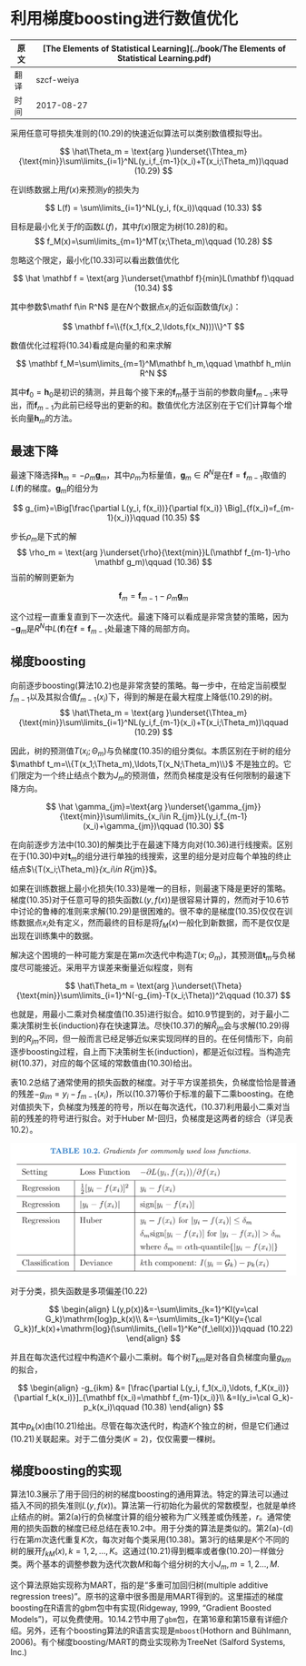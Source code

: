 # 利用梯度boosting进行数值优化

| 原文   | [The Elements of Statistical Learning](../book/The Elements of Statistical Learning.pdf) |
| ---- | ---------------------------------------- |
| 翻译   | szcf-weiya                               |
| 时间   | 2017-08-27                               |

采用任意可导损失准则的(10.29)的快速近似算法可以类别数值模拟导出。

$$
\hat\Theta_m = \text{arg }\underset{\Thtea_m}{\text{min}}\sum\limits_{i=1}^NL(y_i,f_{m-1}(x_i)+T(x_i;\Theta_m))\qquad (10.29)
$$

在训练数据上用$f(x)$来预测$y$的损失为

$$
L(f) = \sum\limits_{i=1}^NL(y_i, f(x_i))\qquad (10.33)
$$

目标是最小化关于$f$的函数$L(f)$，其中$f(x)$限定为树(10.28)的和。
$$
f_M(x)=\sum\limits_{m=1}^MT(x;\Theta_m)\qquad (10.28)
$$

忽略这个限定，最小化(10.33)可以看出数值优化

$$
\hat \mathbf f = \text{arg }\underset{\mathbf f}{min}L(\mathbf f)\qquad (10.34)
$$

其中参数$\mathf f\in R^N$ 是在$N$个数据点$x_i$的近似函数值$f(x_i)$：

$$
\mathbf f=\\{f(x_1,f(x_2,\ldots,f(x_N)))\\}^T
$$

数值优化过程将(10.34)看成是向量的和来求解

$$
\mathbf f_M=\sum\limits_{m=1}^M\mathbf h_m,\qquad \mathbf h_m\in R^N
$$

其中$\mathbf f_0=\mathbf h_0$是初识的猜测，并且每个接下来的$\mathbf f_m$基于当前的参数向量$\mathbf f_{m-1}$来导出，而$\mathbf f_{m-1}$为此前已经导出的更新的和。数值优化方法区别在于它们计算每个增长向量$\mathbf h_m$的方法。

## 最速下降

最速下降选择$\mathbf h_m=-\rho_m \mathbf g_m$，其中$\rho_m$为标量值，$\mathbf g_m\in R^N$是在$\mathbf f=\mathbf f_{m-1}$取值的$L(\mathbf f)$的梯度。$\mathbf g_m$的组分为

$$
g_{im}=\Big[\frac{\partial L(y_i, f(x_i))}{\partial f(x_i)} \Big]_{f(x_i)=f_{m-1}(x_i)}\qquad (10.35)
$$

步长$\rho_m$是下式的解
$$
\rho_m = \text{arg }\underset{\rho}{\text{min}}L(\mathbf f_{m-1}-\rho \mathbf g_m)\qquad (10.36)
$$
当前的解则更新为

$$
\mathbf f_m = \mathbf f_{m-1}-\rho_m\mathbf g_m
$$

这个过程一直重复直到下一次迭代。最速下降可以看成是非常贪婪的策略，因为$-\mathbf g_m$是$R^N$中$L(\mathbf f)$在$\mathbf f= \mathbf f_{m-1}$处最速下降的局部方向。

## 梯度boosting

向前逐步boosting(算法10.2)也是非常贪婪的策略。每一步中，在给定当前模型$f_{m-1}$以及其拟合值$f_{m-1}(x_i)$下，得到的解是在最大程度上降低(10.29)的树。
$$
\hat\Theta_m = \text{arg }\underset{\Thtea_m}{\text{min}}\sum\limits_{i=1}^NL(y_i,f_{m-1}(x_i)+T(x_i;\Theta_m))\qquad (10.29)
$$

因此，树的预测值$T(x_i;\Theta_m)$与负梯度(10.35)的组分类似。本质区别在于树的组分$\mathbf t_m=\\{T(x_1;\Theta_m),\ldots,T(x_N;\Theta_m)\\}$ 不是独立的。它们限定为一个终止结点个数为$J_m$的预测值，然而负梯度是没有任何限制的最速下降方向。


$$
\hat \gamma_{jm}=\text{arg }\underset{\gamma_{jm}}{\text{min}}\sum\limits_{x_i\in R_{jm}}L(y_i,f_{m-1}(x_i)+\gamma_{jm})\qquad (10.30)
$$

在向前逐步方法中(10.30)的解类比于在最速下降方向对(10.36)进行线搜索。区别在于(10.30)中对$\mathbf t_m$的组分进行单独的线搜索，这里的组分是对应每个单独的终止结点$\\{T(x_i;\Theta_m)\}_{x_i\in R_{jm}}$。

如果在训练数据上最小化损失(10.33)是唯一的目标，则最速下降是更好的策略。梯度(10.35)对于任意可导的损失函数$L(y,f(x))$是很容易计算的，然而对于10.6节中讨论的鲁棒的准则来求解(10.29)是很困难的。很不幸的是梯度(10.35)仅仅在训练数据点$x_i$处有定义，然而最终的目标是将$f_M(x)$一般化到新数据，而不是仅仅是出现在训练集中的数据。

解决这个困境的一种可能方案是在第$m$次迭代中构造$T(x;\Theta_m)$，其预测值$\mathbf t_m$与负梯度尽可能接近。采用平方误差来衡量近似程度，则有

$$
\hat\Theta_m = \text{arg }\underset{\Theta}{\text{min}}\sum\limits_{i=1}^N(-g_{im}-T(x_i;\Theta))^2\qquad (10.37)
$$

也就是，用最小二乘对负梯度值(10.35)进行拟合。如10.9节提到的，对于最小二乘决策树生长(induction)存在快速算法。尽快(10.37)的解$\hat R_{jm}$会与求解(10.29)得到的$R_{jm}$不同，但一般而言已经足够近似来实现同样的目的。在任何情形下，向前逐步boosting过程，自上而下决策树生长(induction)，都是近似过程。当构造完树(10.37)，对应的每个区域的常数值由(10.30)给出。

表10.2总结了通常使用的损失函数的梯度。对于平方误差损失，负梯度恰恰是普通的残差$-g_{im}=y_i-f_{m-1}(x_i)$，所以(10.37)等价于标准的最下二乘boosting。在绝对值损失下，负梯度为残差的符号，所以在每次迭代，(10.37)利用最小二乘对当前的残差的符号进行拟合。对于Huber M-回归，负梯度是这两者的综合（详见表10.2）。

![](../img/10/tab10.2.png)

对于分类，损失函数是多项偏差(10.22)

$$
\begin{align}
L(y,p(x))&=-\sum\limits_{k=1}^KI(y=\cal G_k)\mathrm{log}p_k(x)\\
&=-\sum\limits_{k=1}^KI(y={\cal G_k})f_k(x)+\mathrm{log}(\sum\limits_{\ell=1}^Ke^{f_\ell(x)})\qquad (10.22)
\end{align}
$$

并且在每次迭代过程中构造$K$个最小二乘树。每个树$T_{km}$是对各自负梯度向量$g_{km}$的拟合，

$$
\begin{align}
-g_{ikm} &= [\frac{\partial L(y_i, f_1(x_i),\ldots, f_K(x_i))}{\partial f_k(x_i)}]_{\mathbf f(x_i)=\mathbf f_{m-1}(x_i)}\\
&=I(y_i=\cal G_k)-p_k(x_i)\qquad (10.38)
\end{align}
$$

其中$p_k(x)$由(10.21)给出。尽管在每次迭代时，构造$K$个独立的树，但是它们通过(10.21)关联起来。对于二值分类($K=2$)，仅仅需要一棵树。

## 梯度boosting的实现

算法10.3展示了用于回归的树的梯度boosting的通用算法。特定的算法可以通过插入不同的损失准则$L(y, f(x))$。算法第一行初始化为最优的常数模型，也就是单终止结点的树。第2(a)行的负梯度计算的组分被称为广义残差或伪残差，$r$。通常使用的损失函数的梯度已经总结在表10.2中。用于分类的算法是类似的。第2(a)-(d)行在第$m$次迭代重复$K$次，每次对每个类采用(10.38)。第3行的结果是$K$个不同的树的展开$f_{kM}(x), k=1,2,\ldots, K$。这通过(10.21)得到概率或者像(10.20)一样做分类。两个基本的调整参数为迭代次数$M$和每个组分树的大小$J_m,m=1,2\ldots,M$.

这个算法原始实现称为MART，指的是“多重可加回归树(multiple additive regression trees)”。原书的这章中很多图是用MART得到的。这里描述的梯度boosting在R语言的gbm包中有实现(Ridgeway, 1999, “Gradient Boosted Models”)，可以免费使用。10.14.2节中用了`gbm`包，在第16章和第15章有详细介绍。另外，还有个boosting算法的R语言实现是`mboost`(Hothorn and Bühlmann, 2006)。有个梯度boosting/MART的商业实现称为TreeNet (Salford Systems, Inc.)
